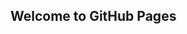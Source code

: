 ## Welcome to GitHub Pages

<script src=https://phosphorus.github.io/embed.js?id=87824979&auto-start=false&light-content=true></script>
